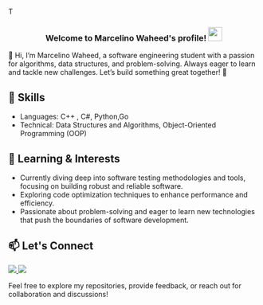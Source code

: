 T

<h3 align="center">
  Welcome to Marcelino Waheed's profile!
  <img src="https://media.giphy.com/media/hvRJCLFzcasrR4ia7z/giphy.gif" width="28">
</h3>



👋 Hi, I’m Marcelino Waheed, a software engineering student with a passion for algorithms, data structures, and problem-solving. Always eager to learn and tackle new challenges. Let’s build something great together! 🚀

## 🔧 Skills

- Languages: C++ , C#, Python,Go
- Technical: Data Structures and Algorithms, Object-Oriented Programming (OOP)


## 🌱 Learning & Interests

- Currently diving deep into software testing methodologies and tools, focusing on building robust and reliable software.
- Exploring code optimization techniques to enhance performance and efficiency.
- Passionate about problem-solving and eager to learn new technologies that push the boundaries of software development.

## 📫 Let's Connect
<a href="http://www.linkedin.com/in/marcelino-waheed-1415b4260" target="_blank">
  <img src="https://img.shields.io/badge/-Marcelino%20Waheed-0077B5?style=for-the-badge&logo=linkedin&logoColor=white"/>
</a>
<a href="https://www.facebook.com/share/1Ni5oQ6jbn/" target="_blank">
  <img src="https://img.shields.io/badge/-Marcelino%20Waheed-0077B5?style=for-the-badge&logo=Facebook&logoColor=white"/>
</a>

Feel free to explore my repositories, provide feedback, or reach out for collaboration and discussions!
